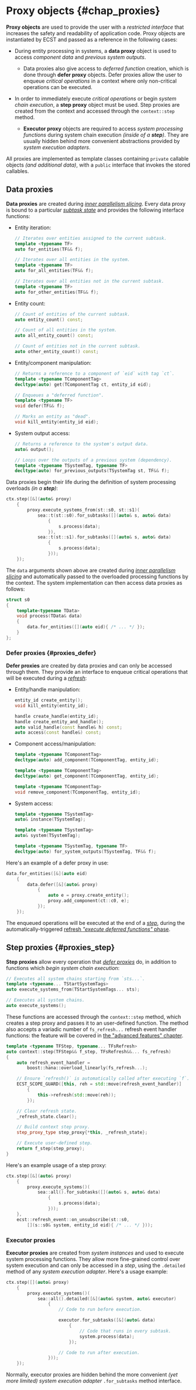 


# Proxy objects {#chap_proxies}

**Proxy objects** are used to provide the user with a *restricted interface* that increases the safety and readability of application code. Proxy objects are instantiated by ECST and passed as a reference in the following cases:

* During entity processing in systems, a **data proxy** object is used to access *component data* and *previous system outputs*.

    * Data proxies also give access to *deferred function* creation, which is done through **defer proxy** objects. Defer proxies allow the user to enqueue *critical operations* in a context where only non-critical operations can be executed.

* In order to immediately execute *critical operations* or begin *system chain execution*, a **step proxy** object must be used. Step proxies are created from the context and accessed through the `context::step` method.

    * **Executor proxy** objects are required to access *system processing functions* during system chain execution *(inside of a **step**)*. They are usually hidden behind more convenient abstractions provided by *system execution adapters*.

All proxies are implemented as template classes containing `private` callable objects *(and additional data)*, with a `public` interface that invokes the stored callables.


## Data proxies

**Data proxies** are created during [*inner parallelism slicing*](#inner_par_slicing). Every data proxy is bound to a particular [*subtask state*](#storage_state) and provides the following interface functions:

* Entity iteration:

    ```cpp
    // Iterates over entities assigned to the current subtask.
    template <typename TF>
    auto for_entities(TF&& f);

    // Iterates over all entities in the system.
    template <typename TF>
    auto for_all_entities(TF&& f);

    // Iterates over all entities not in the current subtask.
    template <typename TF>
    auto for_other_entities(TF&& f);
    ```

* Entity count:

    ```cpp
    // Count of entities of the current subtask.
    auto entity_count() const;

    // Count of all entities in the system.
    auto all_entity_count() const;

    // Count of entities not in the current subtask.
    auto other_entity_count() const;
    ```

* Entity/component manipulation:

    ```cpp
    // Returns a reference to a component of `eid` with tag `ct`.
    template <typename TComponentTag>
    decltype(auto) get(TComponentTag ct, entity_id eid);

    // Enqueues a "deferred function".
    template <typename TF>
    void defer(TF&& f);

    // Marks an entity as "dead".
    void kill_entity(entity_id eid);
    ```

* System output access:

    ```cpp
    // Returns a reference to the system's output data.
    auto& output();

    // Loops over the outputs of a previous system (dependency).
    template <typename TSystemTag, typename TF>
    decltype(auto) for_previous_outputs(TSystemTag st, TF&& f);
    ```

Data proxies begin their life during the definition of system processing overloads *(in a **step**)*:

```cpp
ctx.step([&](auto& proxy)
    {
        proxy.execute_systems_from(st::s0, st::s1)(
            sea::t(st::s0).for_subtasks([](auto& s, auto& data)
                {
                    s.process(data);
                }),
            sea::t(st::s1).for_subtasks([](auto& s, auto& data)
                {
                    s.process(data);
                }));
    });
```

The `data` arguments shown above are created during [*inner parallelism slicing*](#inner_par_slicing) and automatically passed to the overloaded processing functions by the context. The system implementation can then access data proxies as follows:

```cpp
struct s0
{
    template<typename TData>
    void process(TData& data)
    {
        data.for_entities([](auto eid){ /* ... */ });
    }
};
```


### Defer proxies {#proxies_defer}

**Defer proxies** are created by data proxies and can only be accessed through them. They provide an interface to enqueue critical operations that will be executed during a [*refresh*](#flow_refresh):

* Entity/handle manipulation:

    ```cpp
    entity_id create_entity();
    void kill_entity(entity_id);

    handle create_handle(entity_id);
    handle create_entity_and_handle();
    auto valid_handle(const handle& h) const;
    auto access(const handle&) const;
    ```

* Component access/manipulation:

    ```cpp
    template <typename TComponentTag>
    decltype(auto) add_component(TComponentTag, entity_id);

    template <typename TComponentTag>
    decltype(auto) get_component(TComponentTag, entity_id);

    template <typename TComponentTag>
    void remove_component(TComponentTag, entity_id);
    ```

* System access:

    ```cpp
    template <typename TSystemTag>
    auto& instance(TSystemTag);

    template <typename TSystemTag>
    auto& system(TSystemTag);

    template <typename TSystemTag, typename TF>
    decltype(auto) for_system_outputs(TSystemTag, TF&& f);
    ```

Here's an example of a defer proxy in use:

```cpp
data.for_entities([&](auto eid)
    {
        data.defer([&](auto& proxy)
            {
                auto e = proxy.create_entity();
                proxy.add_component(ct::c0, e);
            });
    });
```

The enqueued operations will be executed at the end of a [*step*](#step_stage), during the automatically-triggered [refresh *"execute deferred functions"* phase](#flow_exec_dfuncs).



## Step proxies {#proxies_step}

**Step proxies** allow every operation that [*defer proxies*](#proxies_defer) do, in addition to functions which *begin system chain execution*:

```cpp
// Executes all system chains starting from `sts...`.
template <typename... TStartSystemTags>
auto execute_systems_from(TStartSystemTags... sts);

// Executes all system chains.
auto execute_systems();
```

These functions are accessed through the `context::step` method, which creates a step proxy and passes it to an user-defined function. The method also accepts a variadic number of `fs_refresh...` refresh event handler functions: the feature will be covered in [the "advanced features" chapter](#chap_advfeats).

```cpp
template <typename TFStep, typename... TFsRefresh>
auto context::step(TFStep&& f_step, TFsRefresh&&... fs_refresh)
{
    auto refresh_event_handler =
        boost::hana::overload_linearly(fs_refresh...);

    // Ensure `refresh()` is automatically called after executing `f`.
    ECST_SCOPE_GUARD([this, reh = std::move(refresh_event_handler)]
        {
            this->refresh(std::move(reh));
        });

    // Clear refresh state.
    _refresh_state.clear();

    // Build context step proxy.
    step_proxy_type step_proxy{*this, _refresh_state};

    // Execute user-defined step.
    return f_step(step_proxy);
}
```

Here's an example usage of a step proxy:

```cpp
ctx.step([&](auto& proxy)
    {
        proxy.execute_systems()(
            sea::all().for_subtasks([](auto& s, auto& data)
                {
                    s.process(data);
                }));
    },
    ecst::refresh_event::on_unsubscribe(st::s0,
        [](s::s0& system, entity_id eid){ /* ... */ }));
```



### Executor proxies

**Executor proxies** are created from *system instances* and used to execute system processing functions. They allow more fine-grained control over system execution and can only be accessed in a *step*, using the `.detailed` method of any *system execution adapter*. Here's a usage example:

```cpp
ctx.step([](auto& proxy)
    {
        proxy.execute_systems()(
            sea::all().detailed([&](auto& system, auto& executor)
                {
                    // Code to run before execution.

                    executor.for_subtasks([&](auto& data)
                        {
                            // Code that runs in every subtask.
                            system.process(data);
                        });

                    // Code to run after execution.
                }));
    });
```

Normally, executor proxies are hidden behind the more convenient *(yet more limited)* *system execution adapter* `.for_subtasks` method interface.